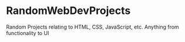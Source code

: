 # RandomWebDevProjects

Random Projects relating to HTML, CSS, JavaScript, etc.
Anything from functionality to UI
